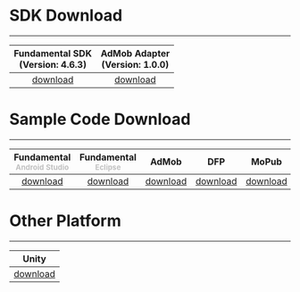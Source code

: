 # SDK Download
---

 Fundamental SDK <br>(Version: 4.6.3)    |  AdMob Adapter <br>(Version: 1.0.0)
:----------------------------------: | :-------------------------------:
[download][1]                     | [download][2]




# Sample Code Download
---

Fundamental<br><font size="2px" color="#C0C0C0">Android Studio</font> | Fundamental<br><font size="2px" color="#C0C0C0">Eclipse</font>     | AdMob        |    DFP       |   MoPub     | Mogo
:------------------:| :-------------: | :-----------:|:------------:|:-----------:|:--------:
    [download][9] |  [download][3]   | [download][4]|[download][5] |[download][6]|[download][7]



# Other Platform
---

| Unity         |
|:-------------:|
[download][8]   |


[1]: http://m.vpadn.com/sdk/vpadn-sdk-obf463-22216102-1612221555-54fff67.jar
[2]: http://m.vpon.com/sdk/admob-adapter-1.0.0-1505261651-830485e.jar
[3]: {{site.dnldurl}}/sample-code/VpadnSampleCodeEclipse.zip
[4]: http://m.vpon.com/sdk/AdmobSample.zip
[5]: http://m.vpon.com/sdk/DFPsample.zip
[6]: http://m.vpon.com/sdk/Mopub_Android_Vpon_Adapter.zip
[7]: http://m.vpon.com/sdk/MOGO/AdsMogoBanner.zip
[8]: http://wiki.vpon.com/index.php?title=Unity_With_Android_Vpon_SDK_4
[9]: {{site.dnldurl}}/sample-code/VpadnSampleCodeAndroidStudio.zip


<br>
